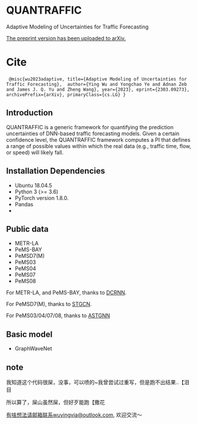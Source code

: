# QUANTRAFFIC
Adaptive Modeling of Uncertainties for Traffic Forecasting

[The preprint version has been uploaded to arXiv. ](https://arxiv.org/pdf/2303.09273.pdf)

# Cite

​```
@misc{wu2023adaptive,
      title={Adaptive Modeling of Uncertainties for Traffic Forecasting}, 
      author={Ying Wu and Yongchao Ye and Adnan Zeb and James J. Q. Yu and Zheng Wang},
      year={2023},
      eprint={2303.09273},
      archivePrefix={arXiv},
      primaryClass={cs.LG}
}
​```

## Introduction

QUANTRAFFIC is a generic framework for quantifying the prediction uncertainties of DNN-based traffic forecasting models. Given a certain confidence level, the QUANTRAFFIC
framework computes a PI that defines a range of possible values within which the real data (e.g., traffic time, flow, or speed) will likely fall.

## Installation Dependencies
- Ubuntu 18.04.5
- Python 3 (>= 3.6)
- PyTorch version 1.8.0.
- Pandas
- 
## Public data
- METR-LA
- PeMS-BAY
- PeMSD7(M)
- PeMS03
- PeMS04
- PeMS07
- PeMS08

For METR-LA, and PeMS-BAY, thanks to [DCRNN](https://github.com/liyaguang/DCRNN).

For PeMSD7(M), thanks to [STGCN](https://github.com/VeritasYin/STGCN_IJCAI-18).

For PeMS03/04/07/08, thanks to [ASTGNN](https://github.com/guoshnBJTU/ASTGNN)

## Basic model
- GraphWaveNet

## note
我知道这个代码很屎，没事，可以喷的~我曾尝试过重写，但是跑不出结果..【泪目

所以算了，屎山虽然屎，但好歹能跑【撒花

有啥想法请邮箱联系wuyingvia@outlook.com, 欢迎交流～
